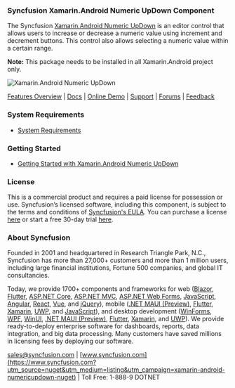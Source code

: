 ### Syncfusion Xamarin.Android Numeric UpDown Component
The Syncfusion [Xamarin.Android Numeric UpDown](https://www.syncfusion.com/xamarin-android-ui-controls/numericupdown?utm_source=nuget&utm_medium=listing&utm_campaign=xamarin-android-numericupdown-nuget) is an editor control that allows users to increase or decrease a numeric value using increment and decrement buttons. This control also allows selecting a numeric value within a certain range.

**Note:** This package needs to be installed in all Xamarin.Android project only.

![Xamarin.Android Numeric UpDown ](https://cdn.syncfusion.com/nuget-readme/xamarin/xamarin_android_numericupdown.png)
	
[Features Overview](https://www.syncfusion.com/xamarin-android-ui-controls/numericupdown?utm_source=nuget&utm_medium=listing&utm_campaign=xamarin-android-numericupdown-nuget) | [Docs](https://help.syncfusion.com/xamarin-android/sfnumericupdown/getting-started?utm_source=nuget&utm_medium=listing&utm_campaign=xamarin-android-numericupdown-nuget) | [Online Demo](https://github.com/syncfusion/xamarin-demos?utm_source=nuget&utm_medium=listing&utm_campaign=xamarin-android-numericupdown-nuget) | [Support](https://www.syncfusion.com/support/directtrac/incidents/newincident?utm_source=nuget&utm_medium=listing&utm_campaign=xamarin-android-numericupdown-nuget) | [Forums](https://www.syncfusion.com/forums/xamarin.android?utm_source=nuget&utm_medium=listing&utm_campaign=xamarin-android-numericupdown-nuget) | [Feedback](https://www.syncfusion.com/feedback/xamarin-android?utm_source=nuget&utm_medium=listing&utm_campaign=xamarin-android-numericupdown-nuget)

### System Requirements

* [System Requirements](https://help.syncfusion.com/xamarin-android/installation-and-upgrade/system-requirements?utm_source=nuget&utm_medium=listing&utm_campaign=xamarin-android-numericupdown-nuget)
	
### Getting Started

* [Getting Started with Xamarin.Android Numeric UpDown ](https://help.syncfusion.com/xamarin-android/sfnumericupdown/getting-started?utm_source=nuget&utm_medium=listing&utm_campaign=xamarin-android-numericupdown-nuget)

### License

This is a commercial product and requires a paid license for possession or use. Syncfusion’s licensed software, including this component, is subject to the terms and conditions of [Syncfusion's EULA](https://www.syncfusion.com/eula/es/?utm_source=nuget&utm_medium=listing&utm_campaign=xamarin-android-numericupdown-nuget). You can purchase a license [here](https://www.syncfusion.com/sales/products?utm_source=nuget&utm_medium=listing&utm_campaign=xamarin-android-numericupdown-nuget) or start a free 30-day trial [here](https://www.syncfusion.com/account/manage-trials/start-trials?utm_source=nuget&utm_medium=listing&utm_campaign=xamarin-android-numericupdown-nuget).

### About Syncfusion

Founded in 2001 and headquartered in Research Triangle Park, N.C., Syncfusion has more than 27,000+ customers and more than 1 million users, including large financial institutions, Fortune 500 companies, and global IT consultancies.
 
Today, we provide 1700+ components and frameworks for web ([Blazor](https://www.syncfusion.com/blazor-components?utm_source=nuget&utm_medium=listing&utm_campaign=xamarin-android-numericupdown-nuget), [Flutter](https://www.syncfusion.com/flutter-widgets?utm_source=nuget&utm_medium=listing&utm_campaign=xamarin-android-numericupdown-nuget), [ASP.NET Core](https://www.syncfusion.com/aspnet-core-ui-controls?utm_source=nuget&utm_medium=listing&utm_campaign=xamarin-android-numericupdown-nuget), [ASP.NET MVC](https://www.syncfusion.com/aspnet-mvc-ui-controls?utm_source=nuget&utm_medium=listing&utm_campaign=xamarin-android-numericupdown-nuget), [ASP.NET Web Forms](https://www.syncfusion.com/jquery/aspnet-webforms-ui-controls?utm_source=nuget&utm_medium=listing&utm_campaign=xamarin-android-numericupdown-nuget), [JavaScript](https://www.syncfusion.com/javascript-ui-controls?utm_source=nuget&utm_medium=listing&utm_campaign=xamarin-android-numericupdown-nuget), [Angular](https://www.syncfusion.com/angular-ui-components?utm_source=nuget&utm_medium=listing&utm_campaign=xamarin-android-numericupdown-nuget), [React](https://www.syncfusion.com/react-ui-components?utm_source=nuget&utm_medium=listing&utm_campaign=xamarin-android-numericupdown-nuget), [Vue](https://www.syncfusion.com/vue-ui-components?utm_source=nuget&utm_medium=listing&utm_campaign=xamarin-android-numericupdown-nuget), and [jQuery](https://www.syncfusion.com/jquery-ui-widgets?utm_source=nuget&utm_medium=listing&utm_campaign=xamarin-android-numericupdown-nuget)), mobile ([.NET MAUI (Preview)](https://www.syncfusion.com/maui-controls?utm_source=nuget&utm_medium=listing&utm_campaign=xamarin-android-numericupdown-nuget), [Flutter](https://www.syncfusion.com/flutter-widgets?utm_source=nuget&utm_medium=listing&utm_campaign=xamarin-android-numericupdown-nuget), [Xamarin](https://www.syncfusion.com/xamarin-ui-controls?utm_source=nuget&utm_medium=listing&utm_campaign=xamarin-android-numericupdown-nuget), [UWP](https://www.syncfusion.com/uwp-ui-controls?utm_source=nuget&utm_medium=listing&utm_campaign=xamarin-android-numericupdown-nuget), and [JavaScript](https://www.syncfusion.com/javascript-ui-controls?utm_source=nuget&utm_medium=listing&utm_campaign=xamarin-android-numericupdown-nuget)), and desktop development ([WinForms](https://www.syncfusion.com/winforms-ui-controls?utm_source=nuget&utm_medium=listing&utm_campaign=xamarin-android-numericupdown-nuget), [WPF](https://www.syncfusion.com/wpf-controls?utm_source=nuget&utm_medium=listing&utm_campaign=xamarin-android-numericupdown-nuget), [WinUI](https://www.syncfusion.com/winui-controls?utm_source=nuget&utm_medium=listing&utm_campaign=xamarin-android-numericupdown-nuget), [.NET MAUI (Preview)](https://www.syncfusion.com/maui-controls?utm_source=nuget&utm_medium=listing&utm_campaign=xamarin-android-numericupdown-nuget), [Flutter](https://www.syncfusion.com/flutter-widgets?utm_source=nuget&utm_medium=listing&utm_campaign=xamarin-android-numericupdown-nuget), [Xamarin](https://www.syncfusion.com/xamarin-ui-controls?utm_source=nuget&utm_medium=listing&utm_campaign=xamarin-android-numericupdown-nuget), and [UWP](https://www.syncfusion.com/uwp-ui-controls?utm_source=nuget&utm_medium=listing&utm_campaign=xamarin-android-numericupdown-nuget)). We provide ready-to-deploy enterprise software for dashboards, reports, data integration, and big data processing. Many customers have saved millions in licensing fees by deploying our software.

[sales@syncfusion.com](mailto:sales@syncfusion.com?Subject=Syncfusion%20Xamarin.Android%20Numeric%20UpDown-%20NuGet) | [www.syncfusion.com](https://www.syncfusion.com?utm_source=nuget&utm_medium=listing&utm_campaign=xamarin-android-numericupdown-nuget) | Toll Free: 1-888-9 DOTNET